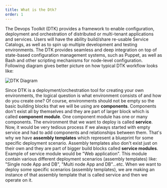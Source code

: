 ```yaml
---
title: What is the Dtk?
order: 1
---
```


The Devops Toolkit (DTK) provides a framework to enable configuration, deployment and orchestration of distributed or multi-tenant applications and services. Users will have the ability build/share re-usable Service Catalogs, as well as to spin up multiple development and testing environments. The DTK provides seamless and deep integration on top of state-based configuration management systems, such as Puppet, as well as Bash and other scripting mechanisms for node-level configuration. Following diagram gives better picture on how typical DTK workflow looks like:

![DTK Diagram]({{site.assetsBaseDir}}/img/diagrams/dtk_diagram_1.png "DTK diagram")

Since DTK is a deployment/orchestration tool for creating your own environments, the logical question is what environment consists of and how do you create one? Of course, environments should not be empty so the basic building blocks that we will be using are **components**. Components don't exist all by themselves and they are part of larger block which is called **component module**. One component module has one or many components.
The environment that we want to deploy is called **service**. Now, it would be very tedious process if we always started with empty service and had to add components and relationships between them. That's why we have **assembly templates** which represent a blueprint for some specific deployment scenario. Assembly templates also don't exist just on their own and they are part of bigger build blocks called **service modules**.
Example of service module would be "Web application". This module contain various different deployment scenarios (assembly templates) like: "Single node App and DB", "Multi node App and DB"...etc. When we want to deploy some specific scenarios (assembly templates), we are making an instance of that assembly template that is called service and then we operate on it.